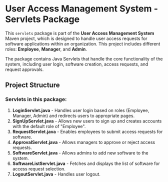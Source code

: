 
# User Access Management System - Servlets Package

This `servlets` package is part of the **User Access Management System** Maven project, which is designed to handle user access requests for software applications within an organization. This project includes different roles: **Employee**, **Manager**, and **Admin**.

The package contains Java Servlets that handle the core functionality of the system, including user login, software creation, access requests, and request approvals.

## Project Structure

### Servlets in this package:
1. **LoginServlet.java** - Handles user login based on roles (Employee, Manager, Admin) and redirects users to appropriate pages.
2. **SignUpServlet.java** - Allows new users to sign up and creates accounts with the default role of "Employee".
3. **RequestServlet.java** - Enables employees to submit access requests for software.
4. **ApprovalServlet.java** - Allows managers to approve or reject access requests.
5. **SoftwareServlet.java** - Allows admins to add new software to the system.
6. **SoftwareListServlet.java** - Fetches and displays the list of software for access request selection.
7. **LogoutServlet.java** -  Handles user logout.
